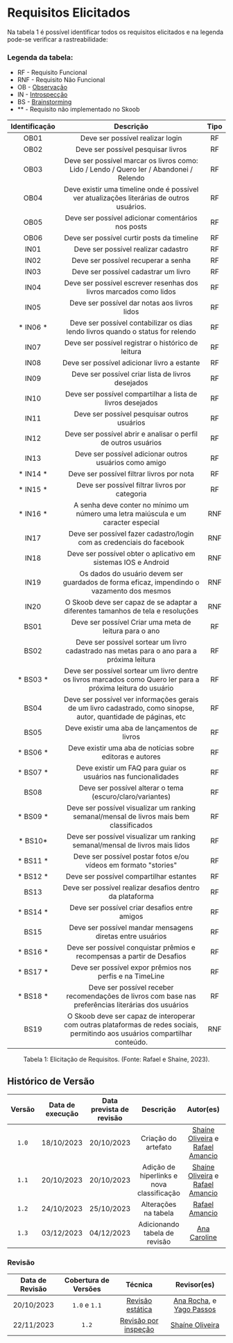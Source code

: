 # Requisitos Elicitados
Na tabela 1 é possível identificar todos os requisitos elicitados e na legenda pode-se verificar a rastreabilidade:

### Legenda da tabela:
- RF - Requisito Funcional
- RNF - Requisito Não Funcional
- OB - [Observação](observacao.md)
- IN - [Introspecção](introspeccao.md)
- BS - [Brainstorming](brainstorming.md)
- ** - Requisito não implementado no Skoob

| Identificação |                                                     Descrição                                                  |  Tipo  |
| :-----------: | :------------------------------------------------------------------------------------------------------------: | :----: |
|     OB01    |                                         Deve ser possível realizar login                                         |   RF   |
|     OB02    |                                        Deve ser possível pesquisar livros                                        |   RF   |
|     OB03    |             Deve ser possível marcar os livros como: Lido / Lendo / Quero ler / Abandonei / Relendo              |   RF   |
|     OB04    |             Deve existir uma timeline onde é possível ver atualizações literárias de outros usuários.            |   RF   |
|     OB05    |                                Deve ser possível adicionar comentários nos posts                                 |   RF   |
|     OB06    |                                    Deve ser possível curtir posts da timeline                                    |   RF   |
|     IN01    |                                       Deve ser possível realizar cadastro                                        |   RF   |
|     IN02    |                                       Deve ser possível recuperar a senha                                        |   RF   |
|     IN03    |                                       Deve ser possível cadastrar um livro                                       |   RF   |
|     IN04    |                        Deve ser possível escrever resenhas dos livros marcados como lidos                        |   RF   |
|     IN05    |                                 Deve ser possível dar notas aos livros lidos                                     |   RF   |
|    * IN06 *   |                 Deve ser possível contabilizar os dias lendo livros quando o status for relendo                |   RF   |
|     IN07    |                               Deve ser possível registrar o histórico de leitura                                 |   RF   |
|     IN08    |                                   Deve ser possível adicionar livro a estante                                    |   RF   |
|     IN09    |                                Deve ser possível criar lista de livros desejados                                 |   RF   |
|     IN10    |                            Deve ser possível compartilhar a lista de livros desejados                            |   RF   |
|     IN11    |                                   Deve ser possível pesquisar outros usuários                                    |   RF   |
|     IN12    |                          Deve ser possível abrir e analisar o perfil de outros usuários                          |   RF   |
|     IN13    |                              Deve ser possível adicionar outros usuários como amigo                              |   RF   |
|    * IN14 *   |                                    Deve ser possível filtrar livros por nota                                   |   RF   |
|    * IN15 *   |                                     Deve ser possível filtrar livros por categoria                             |   RF   |
|    * IN16 *  |                A senha deve conter no mínimo um número uma letra maiúscula e um caracter especial               |   RNF  |
|     IN17    |                      Deve ser possível fazer cadastro/login com as credenciais do facebook                       |   RNF  |
|     IN18    |                       Deve ser possível obter o aplicativo em sistemas IOS e Android                       |   RNF  |
|     IN19    |                       Os dados do usuário devem ser guardados de forma eficaz, impendindo o vazamento dos mesmos  |   RNF  |
|     IN20    |              O Skoob deve ser capaz de se adaptar a diferentes tamanhos de tela e resoluções                       |   RNF  |
|     BS01    |                                Deve ser possível Criar uma meta de leitura para o ano                            |   RF   |
|     BS02    |            Deve ser possível sortear um livro cadastrado nas metas para o ano para a próxima leitura             |   RF   |
|    * BS03 *   |  Deve ser possível sortear um livro dentre os livros marcados como Quero ler para a próxima leitura do usuário |   RF   |
|     BS04    | Deve ser possível ver informações gerais de um livro cadastrado, como sinopse, autor, quantidade de páginas, etc |   RF   |
|     BS05    |                                  Deve existir uma aba de lançamentos de livros                                   |   RF   |
|    * BS06 *   |                            Deve existir uma aba de notícias sobre editoras e autores                           |   RF   |
|    * BS07 *   |                          Deve existir um FAQ para guiar os usuários nas funcionalidades                        |   RF   |
|     BS08    |                            Deve ser possível alterar o tema (escuro/claro/variantes)                             |   RF   |
|    * BS09 *   |             Deve ser possível visualizar um ranking semanal/mensal de livros mais bem classificados            |   RF   |
|    * BS10*   |                 Deve ser possível visualizar um ranking semanal/mensal de livros mais lidos                     |   RF   |
|    * BS11 *   |                         Deve ser possível postar fotos e/ou vídeos em formato "stories"                        |   RF   |
|    * BS12 *   |                                     Deve ser possível compartilhar estantes                                    |   RF   |
|     BS13    |                            Deve ser possível realizar desafios dentro da plataforma                              |   RF   |
|    * BS14 *   |                                  Deve ser possível criar desafios entre amigos                                 |   RF   |
|     BS15    |                          Deve ser possível mandar mensagens diretas entre usuários                               |   RF   |
|    * BS16 *   |                         Deve ser possível conquistar prêmios e recompensas a partir de Desafios                |   RF   |
|    * BS17 *   |                            Deve ser possível expor prêmios nos perfis e na TimeLine                            |   RF   |
|    * BS18 *   |   Deve ser possível receber recomendações de livros com base nas preferências literárias dos usuários          |   RF   |
|     BS19      |   O Skoob deve ser capaz de interoperar com outras plataformas de redes sociais, permitindo aos usuários compartilhar conteúdo.          |   RNF   |


<div style="text-align: center">
    <p> Tabela 1: Elicitação de Requisitos. (Fonte: Rafael e Shaíne, 2023).</p>
</div>

## Histórico de Versão

| Versão | Data de execução | Data prevista de revisão |      Descrição      |                   Autor(es)                   | Revisado |
| :----: | :--------------: | :----------------------: | :-----------------: | :-------------------------------------------: | :------: |
| `1.0`  |    18/10/2023    |   20/10/2023    | Criação do artefato | [Shaíne Oliveira](https://github.com/ShaineOliveira) e [Rafael Amancio](https://github.com/Rafael-gc) |    <input type="checkbox" enabled checked />      |
| `1.1`  |    20/10/2023    |   20/10/2023    | Adição de hiperlinks e nova classificação | [Shaíne Oliveira](https://github.com/ShaineOliveira) e [Rafael Amancio](https://github.com/Rafael-gc) |    <input type="checkbox" enabled checked />      |
| `1.2`  |    24/10/2023    |   25/10/2023    | Alterações na tabela | [Rafael Amancio](https://github.com/Rafael-gc) |    <input type="checkbox" enabled checked />      |
| `1.3`  |    03/12/2023    |        04/12/2023        | Adicionando tabela de revisão | [Ana Caroline](https://github.com/anaaroch) |    <input type="checkbox" disabled checked />      |

### Revisão

| Data de Revisão | Cobertura de Versões | Técnica |                 Revisor(es)                 |
| :-------------: | :------------------: | :-----: | :-----------------------------------------: |
|   20/10/2023    |        `1.0` e `1.1`         |    [Revisão estática](https://requisitos-de-software.github.io/2023.2-Skoob/verificacao/revisoes/)    | [Ana Rocha](https://github.com/anaaroch),  e [Yago Passos](https://github.com/yagompassos) |
|   22/11/2023    |        `1.2`         |    [Revisão por inspeção](https://requisitos-de-software.github.io/2023.2-Skoob/verificacao/revisoes/)    | [Shaíne Oliveira](https://github.com/ShaineOliveira) |